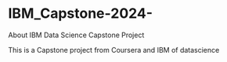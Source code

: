 # IBM_Capstone-2024-
About IBM Data Science Capstone Project

This is a Capstone project from Coursera and IBM of datascience
